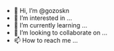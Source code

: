 - 👋 Hi, I’m @gozoskn
- 👀 I’m interested in ...
- 🌱 I’m currently learning ...
- 💞️ I’m looking to collaborate on ...
- 📫 How to reach me ...

<!---
gozoskn/gozoskn is a ✨ special ✨ repository because its `README.md` (this file) appears on your GitHub profile.
You can click the Preview link to take a look at your changes.
--->
